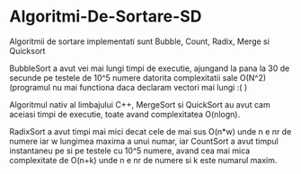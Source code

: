 # Algoritmi-De-Sortare-SD
Algoritmii de sortare implementati sunt Bubble, Count, Radix, Merge si Quicksort

BubbleSort a avut vei mai lungi timpi de executie, ajungand la pana la 30 de secunde pe testele de 10^5 numere datorita complexitatii sale O(N^2)
(programul nu mai functiona daca declaram vectori mai lungi :( )

Algoritmul nativ al limbajului C++, MergeSort si QuickSort au avut cam aceiasi timpi de executie, toate avand complexitatea O(nlogn).

RadixSort a avut timpi mai mici decat cele de mai sus O(n*w) unde n e nr de numere iar w lungimea maxima a unui numar, 
iar CountSort a avut timpul instantaneu pe si pe testele cu 10^5 numere, avand cea mai mica complexitate de O(n+k) unde n e nr de numere si k este numarul maxim.
